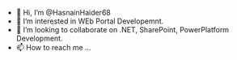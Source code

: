 - 👋 Hi, I’m @HasnainHaider68
- 👀 I’m interested in WEb Portal Developemnt. 
- 💞️ I’m looking to collaborate on .NET, SharePoint, PowerPlatform Development.
- 📫 How to reach me ...

<!---
HasnainHaider68/HasnainHaider68 is a ✨ special ✨ repository because its `README.md` (this file) appears on your GitHub profile.
You can click the Preview link to take a look at your changes.
--->
